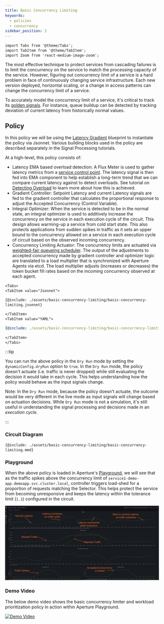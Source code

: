 ```yaml
---
title: Basic Concurrency Limiting
keywords:
  - policies
  - concurrency
sidebar_position: 2
---
```


```mdx-code-block
import Tabs from '@theme/Tabs';
import TabItem from '@theme/TabItem';
import Zoom from 'react-medium-image-zoom';
```

The most effective technique to protect services from cascading failures is to
limit the concurrency on the service to match the processing capacity of the
service. However, figuring out concurrency limit of a service is a hard problem
in face of continuously changing service infrastructure. Each new version
deployed, horizontal scaling, or a change in access patterns can change the
concurrency limit of a service.

To accurately model the concurrency limit of a service, it's critical to track
its
[golden signals](https://sre.google/sre-book/monitoring-distributed-systems/#xref_monitoring_golden-signals).
For instance, queue buildup can be detected by tracking deviation of current
latency from historically normal values.

## Policy

In this policy we will be using the
[Latency Gradient](https://github.com/fluxninja/aperture/tree/main/blueprints/lib/1.0/blueprints/latency-gradient)
blueprint to instantiate the policy via Jsonnet. Various building blocks used in
the policy are described separately in the Signal Processing tutorials.

At a high-level, this policy consists of:

- Latency EMA based overload detection: A Flux Meter is used to gather latency
  metrics from a [service control point](/concepts/flow-control/selector.md).
  The latency signal is then fed into EMA component to help establish a
  long-term trend that we can compare current latency against to detect
  overloads. See tutorial on
  [Detecting Overload](/tutorials/signal-processing/detecting-overload.md) to
  learn more about how this is achieved.
- Gradient Controller: Setpoint Latency and current Latency signals are fed to
  the gradient controller that calculates the proportional response to adjust
  the Accepted Concurrency (Control Variable).
- Integral Optimizer: When the service is detected to be in the normal state, an
  integral optimizer is used to additively increase the concurrency on the
  service in each execution cycle of the circuit. This design allows warming-up
  a service from cold start state. This also protects applications from sudden
  spikes in traffic as it sets an upper bound to the concurrency allowed on a
  service in each execution cycle of circuit based on the observed incoming
  concurrency.
- Concurrency Limiting Actuator: The concurrency limits are actuated via
  [weighted-fair queueing scheduler](/concepts/flow-control/concurrency-limiter.md).
  The output of the adjustments to accepted concurrency made by gradient
  controller and optimizer logic are translated to a load multiplier that is
  synchronized with Aperture Agents via etcd. The load multiplier adjusts
  (increases or decreases) the token bucket fill rates based on the incoming
  concurrency observed at each agent.

```mdx-code-block
<Tabs>
<TabItem value="Jsonnet">
```

```jsonnet
{@include: ./assets/basic-concurrency-limiting/basic-concurrency-limiting.jsonnet}
```

```mdx-code-block
</TabItem>
<TabItem value="YAML">
```

```yaml
{@include: ./assets/basic-concurrency-limiting/basic-concurrency-limiting.yaml}
```

```mdx-code-block
</TabItem>
</Tabs>
```

:::tip

You can run the above policy in the `Dry Run` mode by setting the
`dynamicConfig.dryRun` option to `true`. In the `Dry Run` mode, the policy
doesn't actuate (i.e. traffic is never dropped) while still evaluating the
decision it would take in each cycle. This helps understanding how the policy
would behave as the input signals change.

Note: In the `Dry Run` mode, because the policy doesn't actuate, the outcome
would be very different in the live mode as input signals will change based on
actuation decisions. While `Dry Run` mode is not a simulation, it's still useful
in understanding the signal processing and decisions made in an _execution
cycle_.

:::

### Circuit Diagram

<Zoom>

```mermaid
{@include: ./assets/basic-concurrency-limiting/basic-concurrency-limiting.mmd}
```

</Zoom>

### Playground

When the above policy is loaded in Aperture's
[Playground](/get-started/playground.md), we will see that as the traffic spikes
above the concurrency limit of `service1-demo-app.demoapp.svc.cluster.local`,
controller triggers load-shed for a proportion of requests matching the
Selector. This helps protect the service from becoming unresponsive and keeps
the latency within the tolerance limit (`1.1`) configured in the circuit.

<Zoom>

![Basic Concurrency Limiting](./assets/basic-concurrency-limiting/basic-concurrency-limiting-playground.png)

</Zoom>

### Demo Video

The below demo video shows the basic concurrency limiter and workload
prioritization policy in action within Aperture Playground.

[![Demo Video](https://img.youtube.com/vi/m070bAvrDHM/0.jpg)](https://www.youtube.com/watch?v=m070bAvrDHM)
